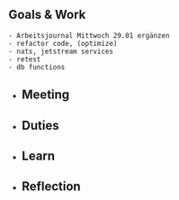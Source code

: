 ## Goals & Work
	- Arbeitsjournal Mittwoch 29.01 ergänzen
	- refactor code, (optimize)
	- nats, jetstream services
	- retest
	- db functions
- ## Meeting
- ## Duties
- ## Learn
- ## Reflection